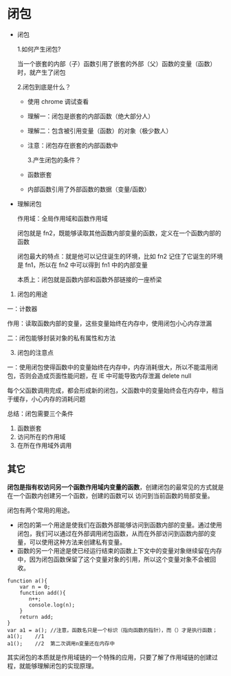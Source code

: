 # 闭包

- 闭包

  1.如何产生闭包?

  当一个嵌套的内部（子）函数引用了嵌套的外部（父）函数的变量（函数）时，就产生了闭包

  2.闭包到底是什么？

  - 使用 chrome 调试查看
  - 理解一：闭包是嵌套的内部函数（绝大部分人）
  - 理解二：包含被引用变量（函数）的对象（极少数人）
  - 注意：闭包存在嵌套的内部函数中

    3.产生闭包的条件？

  - 函数嵌套
  - 内部函数引用了外部函数的数据（变量/函数）

- 理解闭包

  作用域：全局作用域和函数作用域

  闭包就是 fn2，既能够读取其他函数内部变量的函数，定义在一个函数内部的函数

  闭包最大的特点：就是他可以记住诞生的环境，比如 fn2 记住了它诞生的环境是 fn1，所以在 fn2 中可以得到 fn1 中的内部变量

  本质上：闭包就是函数内部和函数外部链接的一座桥梁

1. 闭包的用途

一：计数器

作用：读取函数内部的变量，这些变量始终在内存中，使用闭包小心内存泄漏

二：闭包能够封装对象的私有属性和方法

3. 闭包的注意点

一：使用闭包使得函数中的变量始终在内存中，内存消耗很大，所以不能滥用闭包，否则会造成页面性能问题，在 IE 中可能导致内存泄漏 delete null

每个父函数调用完成，都会形成新的闭包，父函数中的变量始终会在内存中，相当于缓存，小心内存的消耗问题

总结：闭包需要三个条件

1. 函数嵌套
2. 访问所在的作用域
3. 在所在作用域外调用

## 其它

**闭包是指有权访问另一个函数作用域内变量的函数**，创建闭包的最常见的方式就是在一个函数内创建另一个函数，创建的函数可以 访问到当前函数的局部变量。

闭包有两个常用的用途。

- 闭包的第一个用途是使我们在函数外部能够访问到函数内部的变量。通过使用闭包，我们可以通过在外部调用闭包函数，从而在外部访问到函数内部的变量，可以使用这种方法来创建私有变量。
- 函数的另一个用途是使已经运行结束的函数上下文中的变量对象继续留在内存中，因为闭包函数保留了这个变量对象的引用，所以这个变量对象不会被回收。

```
function a(){
    var n = 0;
    function add(){
       n++;
       console.log(n);
    }
    return add;
}
var a1 = a(); //注意，函数名只是一个标识（指向函数的指针），而（）才是执行函数；
a1();    //1
a1();    //2  第二次调用n变量还在内存中
```

其实闭包的本质就是作用域链的一个特殊的应用，只要了解了作用域链的创建过程，就能够理解闭包的实现原理。
